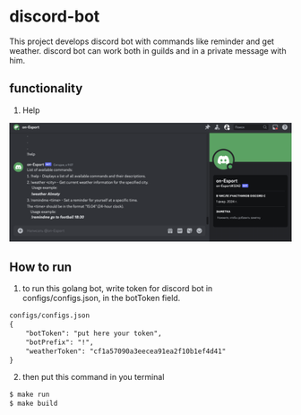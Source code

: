 # discord-bot

This project develops discord bot with commands like reminder and get weather.
discord bot can work both in guilds and in a private message with him.

## functionality

1. Help

![Help](mdImages/help.png)

## How to run
1. to run this golang bot, write token for discord bot in configs/configs.json, in the botToken field.
```
configs/configs.json
{
    "botToken": "put here your token",
    "botPrefix": "!",
    "weatherToken": "cf1a57090a3eecea91ea2f10b1ef4d41"
}

```
2. then put this command in you terminal

```
$ make run
$ make build
```